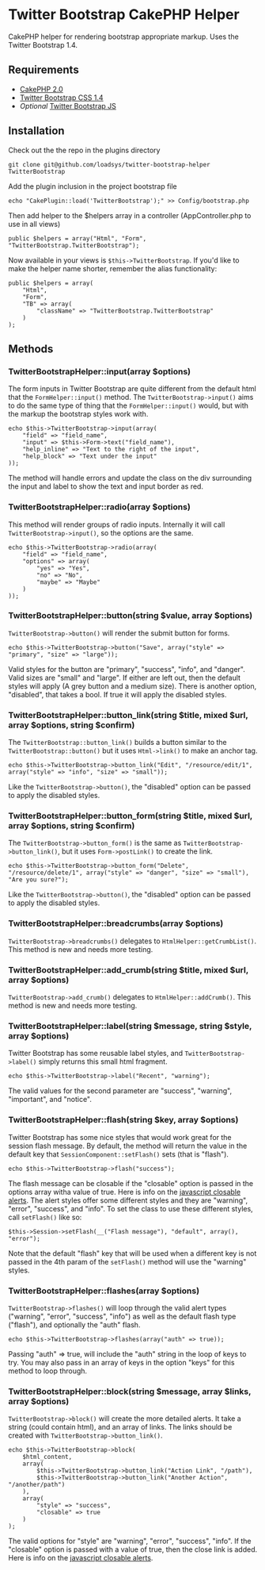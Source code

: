 # Twitter Bootstrap CakePHP Helper

CakePHP helper for rendering bootstrap appropriate markup. Uses the Twitter Bootstrap 1.4.

## Requirements

* [CakePHP 2.0](https://github.com/cakephp/cakephp)
* [Twitter Bootstrap CSS 1.4](http://twitter.github.com/bootstrap/)
* *Optional* [Twitter Bootstrap JS](http://twitter.github.com/bootstrap/javascript.html)

## Installation

Check out the the repo in the plugins directory

	git clone git@github.com/loadsys/twitter-bootstrap-helper TwitterBootstrap

Add the plugin inclusion in the project bootstrap file

	echo "CakePlugin::load('TwitterBootstrap');" >> Config/bootstrap.php

Then add helper to the $helpers array in a controller (AppController.php to use in all views)

	public $helpers = array("Html", "Form", "TwitterBootstrap.TwitterBootstrap");

Now available in your views is `$this->TwitterBootstrap`. If you'd like to make the helper name shorter, remember the alias functionality:

	public $helpers = array(
		"Html",
		"Form",
		"TB" => array(
			"className" => "TwitterBootstrap.TwitterBootstrap"
		)
	);

## Methods

### TwitterBootstrapHelper::input(array $options)

The form inputs in Twitter Bootstrap are quite different from the default html that the `FormHelper::input()` method. The `TwitterBootstrap->input()` aims to do the same type of thing that the `FormHelper::input()` would, but with the markup the bootstrap styles work with.

	echo $this->TwitterBootstrap->input(array(
		"field" => "field_name",
		"input" => $this->Form->text("field_name"),
		"help_inline" => "Text to the right of the input",
		"help_block" => "Text under the input"
	));

The method will handle errors and update the class on the div surrounding the input and label to show the text and input border as red.

### TwitterBootstrapHelper::radio(array $options)

This method will render groups of radio inputs. Internally it will call `TwitterBootstrap->input()`, so the options are the same.

	echo $this->TwitterBootstrap->radio(array(
		"field" => "field_name",
		"options" => array(
			"yes" => "Yes",
			"no" => "No",
			"maybe" => "Maybe"
		)
	));

### TwitterBootstrapHelper::button(string $value, array $options)

`TwitterBootstrap->button()` will render the submit button for forms.

	echo $this->TwitterBootstrap->button("Save", array("style" => "primary", "size" => "large"));

Valid styles for the button are "primary", "success", "info", and "danger". Valid sizes are "small" and "large". If either are left out, then the default styles will apply (A grey button and a medium size). There is another option, "disabled", that takes a bool. If true it will apply the disabled styles.

### TwitterBootstrapHelper::button_link(string $title, mixed $url, array $options, string $confirm)

The `TwitterBootstrap::button_link()` builds a button similar to the `TwitterBootstrap::button()` but it uses `Html->link()` to make an anchor tag.

	echo $this->TwitterBootstrap->button_link("Edit", "/resource/edit/1", array("style" => "info", "size" => "small"));

Like the `TwitterBootstrap->button()`, the "disabled" option can be passed to apply the disabled styles.

### TwitterBootstrapHelper::button_form(string $title, mixed $url, array $options, string $confirm)

The `TwitterBootstrap->button_form()` is the same as `TwitterBootstrap->button_link()`, but it uses `Form->postLink()` to create the link.

	echo $this->TwitterBootstrap->button_form("Delete", "/resource/delete/1", array("style" => "danger", "size" => "small"), "Are you sure?");

Like the `TwitterBootstrap->button()`, the "disabled" option can be passed to apply the disabled styles.

### TwitterBootstrapHelper::breadcrumbs(array $options)

`TwitterBootstrap->breadcrumbs()` delegates to `HtmlHelper::getCrumbList()`. This method is new and needs more testing.

### TwitterBootstrapHelper::add_crumb(string $title, mixed $url, array $options)

`TwitterBootstrap->add_crumb()` delegates to `HtmlHelper::addCrumb()`. This method is new and needs more testing.

### TwitterBootstrapHelper::label(string $message, string $style, array $options)

Twitter Bootstrap has some reusable label styles, and `TwitterBootstrap->label()` simply returns this small html fragment.

	echo $this->TwitterBootstrap->label("Recent", "warning");

The valid values for the second parameter are "success", "warning", "important", and "notice".

### TwitterBootstrapHelper::flash(string $key, array $options)

Twitter Bootstrap has some nice styles that would work great for the session flash message. By default, the method will return the value in the default key that `SessionComponent::setFlash()` sets (that is "flash").

	echo $this->TwitterBootstrap->flash("success");

The flash message can be closable if the "closable" option is passed in the options array witha value of true. Here is info on the [javascript closable alerts](http://twitter.github.com/bootstrap/javascript.html#alerts). The alert styles offer some different styles and they are "warning", "error", "success", and "info". To set the class to use these different styles, call `setFlash()` like so:

	$this->Session->setFlash(__("Flash message"), "default", array(), "error");

Note that the default "flash" key that will be used when a different key is not passed in the 4th param of the `setFlash()` method will use the "warning" styles.

### TwitterBootstrapHelper::flashes(array $options)

`TwitterBootstrap->flashes()` will loop through the valid alert types ("warning", "error", "success", "info") as well as the default flash type ("flash"), and optionally the "auth" flash.

	echo $this->TwitterBootstrap->flashes(array("auth" => true));

Passing "auth" => true, will include the "auth" string in the loop of keys to try. You may also pass in an array of keys in the option "keys" for this method to loop through.

### TwitterBootstrapHelper::block(string $message, array $links, array $options)

`TwitterBootstrap->block()` will create the more detailed alerts. It take a string (could contain html), and an array of links. The links should be created with `TwitterBootstrap->button_link()`.

	echo $this->TwitterBootstrap->block(
		$html_content,
		array(
			$this->TwitterBootstrap->button_link("Action Link", "/path"),
			$this->TwitterBootstrap->button_link("Another Action", "/another/path")
		),
		array(
			"style" => "success",
			"closable" => true
		)
	);

The valid options for "style" are "warning", "error", "success", "info". If the "closable" option is passed with a value of true, then the close link is added. Here is info on the [javascript closable alerts](http://twitter.github.com/bootstrap/javascript.html#alerts).
